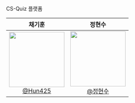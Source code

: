 CS-Quiz 플랫폼



| **채기훈** | **정현수** |
| :------: | :------: | 
| [<img src="https://avatars.githubusercontent.com/Hun425?v=4" height=150 width=150><br/> @Hun425](https://github.com/Hun425) | [<img src="https://avatars.githubusercontent.com/surina125?v=4" height=150 width=150><br/> @정현수](https://github.com/surina125) | 
